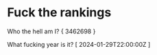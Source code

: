 # Fuck the rankings

Who the hell am I?
{ 3462698 }

What fucking year is it?
[ 2024-01-29T22:00:00Z ]
